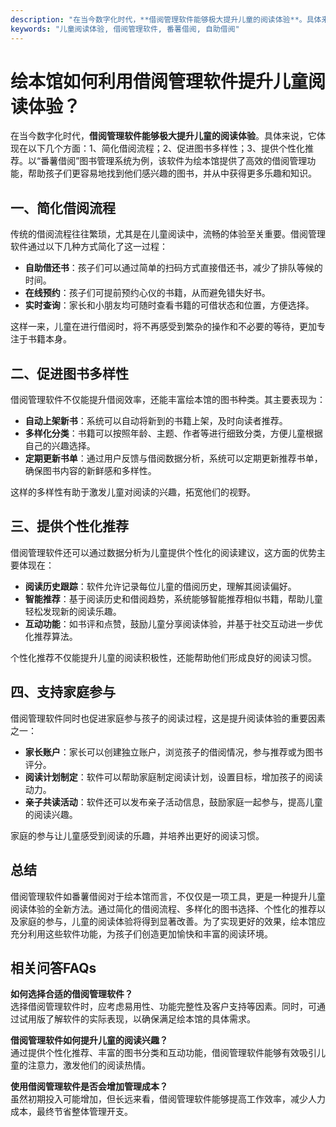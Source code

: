 ```yaml
---
description: "在当今数字化时代，**借阅管理软件能够极大提升儿童的阅读体验**。具体来说，它体现在以下几个方面：1、简化借阅流程；2、促进图书多样性；3、提供个性化推荐。以“番薯借阅”图书管理系统为例，该软件为绘本馆提供了高效的借阅管理功能，帮助孩子们更容易地找到他们感兴趣的图书，并从中获得更多乐趣和知识。"
keywords: "儿童阅读体验, 借阅管理软件, 番薯借阅, 自助借阅"
---
```

# 绘本馆如何利用借阅管理软件提升儿童阅读体验？

在当今数字化时代，**借阅管理软件能够极大提升儿童的阅读体验**。具体来说，它体现在以下几个方面：1、简化借阅流程；2、促进图书多样性；3、提供个性化推荐。以“番薯借阅”图书管理系统为例，该软件为绘本馆提供了高效的借阅管理功能，帮助孩子们更容易地找到他们感兴趣的图书，并从中获得更多乐趣和知识。

## 一、简化借阅流程

传统的借阅流程往往繁琐，尤其是在儿童阅读中，流畅的体验至关重要。借阅管理软件通过以下几种方式简化了这一过程：

- **自助借还书**：孩子们可以通过简单的扫码方式直接借还书，减少了排队等候的时间。
- **在线预约**：孩子们可提前预约心仪的书籍，从而避免错失好书。
- **实时查询**：家长和小朋友均可随时查看书籍的可借状态和位置，方便选择。

这样一来，儿童在进行借阅时，将不再感受到繁杂的操作和不必要的等待，更加专注于书籍本身。

## 二、促进图书多样性

借阅管理软件不仅能提升借阅效率，还能丰富绘本馆的图书种类。其主要表现为：

- **自动上架新书**：系统可以自动将新到的书籍上架，及时向读者推荐。
- **多样化分类**：书籍可以按照年龄、主题、作者等进行细致分类，方便儿童根据自己的兴趣选择。
- **定期更新书单**：通过用户反馈与借阅数据分析，系统可以定期更新推荐书单，确保图书内容的新鲜感和多样性。

这样的多样性有助于激发儿童对阅读的兴趣，拓宽他们的视野。

## 三、提供个性化推荐

借阅管理软件还可以通过数据分析为儿童提供个性化的阅读建议，这方面的优势主要体现在：

- **阅读历史跟踪**：软件允许记录每位儿童的借阅历史，理解其阅读偏好。
- **智能推荐**：基于阅读历史和借阅趋势，系统能够智能推荐相似书籍，帮助儿童轻松发现新的阅读乐趣。
- **互动功能**：如书评和点赞，鼓励儿童分享阅读体验，并基于社交互动进一步优化推荐算法。

个性化推荐不仅能提升儿童的阅读积极性，还能帮助他们形成良好的阅读习惯。

## 四、支持家庭参与

借阅管理软件同时也促进家庭参与孩子的阅读过程，这是提升阅读体验的重要因素之一：

- **家长账户**：家长可以创建独立账户，浏览孩子的借阅情况，参与推荐或为图书评分。
- **阅读计划制定**：软件可以帮助家庭制定阅读计划，设置目标，增加孩子的阅读动力。
- **亲子共读活动**：软件还可以发布亲子活动信息，鼓励家庭一起参与，提高儿童的阅读兴趣。

家庭的参与让儿童感受到阅读的乐趣，并培养出更好的阅读习惯。

## 总结

借阅管理软件如番薯借阅对于绘本馆而言，不仅仅是一项工具，更是一种提升儿童阅读体验的全新方法。通过简化的借阅流程、多样化的图书选择、个性化的推荐以及家庭的参与，儿童的阅读体验将得到显著改善。为了实现更好的效果，绘本馆应充分利用这些软件功能，为孩子们创造更加愉快和丰富的阅读环境。

## 相关问答FAQs

**如何选择合适的借阅管理软件？**  
选择借阅管理软件时，应考虑易用性、功能完整性及客户支持等因素。同时，可通过试用版了解软件的实际表现，以确保满足绘本馆的具体需求。

**借阅管理软件如何提升儿童的阅读兴趣？**  
通过提供个性化推荐、丰富的图书分类和互动功能，借阅管理软件能够有效吸引儿童的注意力，激发他们的阅读热情。

**使用借阅管理软件是否会增加管理成本？**  
虽然初期投入可能增加，但长远来看，借阅管理软件能够提高工作效率，减少人力成本，最终节省整体管理开支。
